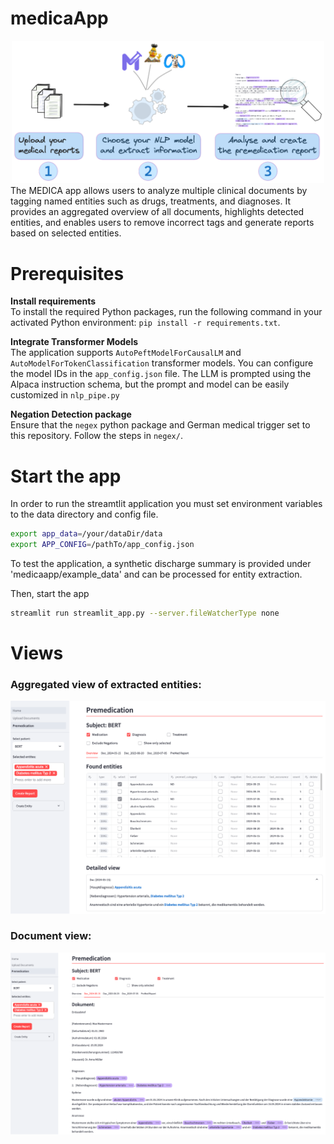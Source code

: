 # medicaApp
<div align="center">
    <img src="medicaapp/MedicaAppProcess.png" alt="overview table" width="500" height="auto"><br>
</div>
The MEDICA app allows users to analyze multiple clinical documents by tagging named entities such as drugs, treatments, and diagnoses. It provides an aggregated overview of all documents, highlights detected entities, and enables users to remove incorrect tags and generate reports based on selected entities.



# Prerequisites
<b>Install requirements</b><br>
To install the required Python packages, run the following command in your activated Python environment: `pip install -r requirements.txt`.<br>

<b>Integrate Transformer Models</b><br>
The application supports `AutoPeftModelForCausalLM` and `AutoModelForTokenClassification` transformer models.
You can configure the model IDs in the `app_config.json` file. The LLM is prompted using the Alpaca instruction schema, but the prompt and model can be easily customized in `nlp_pipe.py`<br>

<b>Negation Detection package</b><br>
Ensure that the `negex` python package and German medical trigger set to this repository. Follow the steps in `negex/`.

# Start the app
In order to run the streamtlit application you must set environment variables to the data directory and config file.
```bash
export app_data=/your/dataDir/data
export APP_CONFIG=/pathTo/app_config.json
```
To test the application, a synthetic discharge summary is provided under 'medicaapp/example_data' and can be processed for entity extraction.

Then, start the app
```bash
streamlit run streamlit_app.py --server.fileWatcherType none
```
# Views
### Aggregated view of extracted entities:
<img src="static/TableView.png" alt="overview table" width="800" height="auto"><br>

### Document view:
<img src="static/medicaApp_3.png" alt="document view" width="800" height="auto"><br>
